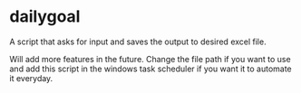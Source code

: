 # dailygoal
A script that asks for input and saves the output to desired excel file.

Will add more features in the future. 
Change the file path if you want to use and add this script in the windows task scheduler if you want it to automate it everyday. 

